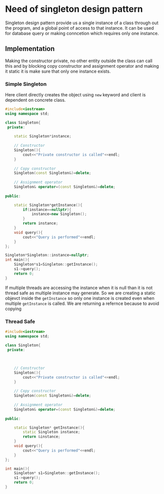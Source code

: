 # Need of singleton design pattern

Singleton design pattern provide us a single instance of a class through out the program, and a global point of access to that instance. It can be used for database query or making conncetion which requires only one instance.

## Implementation

Making the constructor private, no other entity outside the class can call this and by blocking copy constructor and assignment operator and making it static it is make sure that only one instance exists.

### Simple Singleton

Here client directly creates the object using `new` keyword and client is dependent on concrete class.

```cpp []
#include<iostream>
using namespace std;

class Singleton{
 private:
 
    static Singleton*instance;
    
    // Constructor
    Singleton(){
        cout<<"Private constructor is called"<<endl;
    }
    
    // Copy constructor
    Singleton(const Singleton&)=delete;
    
    // Assignment operator
    Singleton& operator=(const Singleton&)=delete;
    
public:

    static Singleton*getInstance(){
        if(instance==nullptr){
            instance=new Singleton();
        }
        return instance;
    }
    void query(){
        cout<<"Query is performed"<<endl;
    }
};

Singleton*Singleton::instance=nullptr;
int main(){
    Singleton*s1=Singleton::getInstance();
    s1->query();
    return 0;
}
```

If multiple threads are accessing the instance when it is null than it is not thread safe as multiple instance may generate.
So we are creating a static objevct inside the `getInstance` so only one instance is created even when multiple `getInstance` is called.
We are returning a refernce because to avoid copying

### Thread Safe
```cpp []
#include<iostream>
using namespace std;

class Singleton{
 private:
 
    
    
    // Constructor
    Singleton(){
        cout<<"Private constructor is called"<<endl;
    }
    
    // Copy constructor
    Singleton(const Singleton&)=delete;
    
    // Assignment operator
    Singleton& operator=(const Singleton&)=delete;
    
public:

    static Singleton* getInstance(){
        static Singleton instance;
        return &instance;
    }
    void query(){
        cout<<"Query is performed"<<endl;
    }
};

int main(){
    Singleton* s1=Singleton::getInstance();
    s1->query();
    return 0;
}
```
